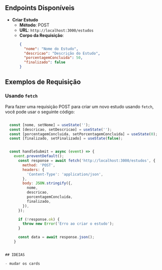 ## Endpoints Disponíveis

- **Criar Estudo**
  - **Método**: POST
  - **URL**: `http://localhost:3000/estudos`
  - **Corpo da Requisição**:
    ```json
    {
      "nome": "Nome do Estudo",
      "descricao": "Descrição do Estudo",
      "porcentagemConcluida": 50,
      "finalizado": false
    }
    ```

## Exemplos de Requisição

### Usando `fetch`

Para fazer uma requisição POST para criar um novo estudo usando `fetch`, você pode usar o seguinte código:

```javascript

  const [nome, setNome] = useState('');
  const [descricao, setDescricao] = useState('');
  const [porcentagemConcluida, setPorcentagemConcluida] = useState(0);
  const [finalizado, setFinalizado] = useState(false);


  const handleSubmit = async (event) => {
    event.preventDefault();
      const response = await fetch('http://localhost:3000/estudos', {
        method: 'POST',
        headers: {
          'Content-Type': 'application/json',
        },
        body: JSON.stringify({,
          nome,
          descricao,
          porcentagemConcluida,
          finalizado,
        }),
      });

      if (!response.ok) {
        throw new Error('Erro ao criar o estudo');
      }

      const data = await response.json();
    }


## IDEIAS

- mudar os cards